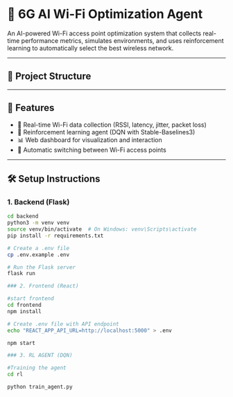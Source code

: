 # 📶 6G AI Wi-Fi Optimization Agent

An AI-powered Wi-Fi access point optimization system that collects real-time performance metrics, simulates environments, and uses reinforcement learning to automatically select the best wireless network.

---

## 🔧 Project Structure

---

## 🚀 Features

- 📡 Real-time Wi-Fi data collection (RSSI, latency, jitter, packet loss)
- 🧠 Reinforcement learning agent (DQN with Stable-Baselines3)
- 📊 Web dashboard for visualization and interaction
- 🔁 Automatic switching between Wi-Fi access points

---

## 🛠️ Setup Instructions

### 1. Backend (Flask)

```bash
cd backend
python3 -m venv venv
source venv/bin/activate  # On Windows: venv\Scripts\activate
pip install -r requirements.txt

# Create a .env file
cp .env.example .env

# Run the Flask server
flask run

### 2. Frontend (React)

#start frontend
cd frontend
npm install

# Create .env file with API endpoint
echo "REACT_APP_API_URL=http://localhost:5000" > .env

npm start

### 3. RL AGENT (DQN)

#Training the agent
cd rl

python train_agent.py